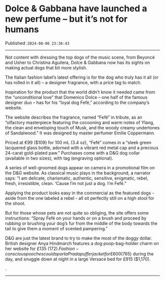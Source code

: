 # Dolce & Gabbana have launched a new perfume – but it’s not for humans

Published :`2024-08-06 23:36:43`

---

Not content with dressing the top dogs of the music scene, from Beyoncé and Usher to Christina Aguilera, Dolce & Gabbana now has its sights on making actual dogs that bit more stylish.

The Italian fashion label’s latest offering is for the dog who truly has it all (or has rolled in it all) – a designer fragrance, with a price tag to match.

Inspiration for the product that the world didn’t know it needed came from the “unconditional love” that Domenico Dolce – one half of the famous designer duo – has for his “loyal dog Fefé,” according to the company’s website.

The website describes the fragrance, named “Fefé” in tribute, as an “olfactory masterpiece featuring the cocooning and warm notes of Ylang, the clean and enveloping touch of Musk, and the woody creamy undertones of Sandalwood.” It was designed by master perfumer Emilie Coppermann.

Priced at €99 ($109) for 100 mL (3.4 oz), “Fefé” comes in a “sleek green lacquered glass bottle, adorned with a vibrant red metal cap and a precious 24-carat gold-plated paw.” Purchases come with a D&G dog collar (available in two sizes), with tag (engraving optional).

A series of well-groomed dogs appear on camera in a promotional film on the D&G website. As classical music plays in the background, a narrator says: “I am delicate, charismatic, authentic, sensitive, enigmatic, rebel, fresh, irresistible, clean. ‘Cause I’m not just a dog. I’m Fefé.”

Applying the product looks easy in the commercial as the featured dogs - aside from the one labeled a rebel - all sit perfectly still on a high stool for the shoot.

But for those whose pets are not quite so obliging, the site offers some instructions: “Spray Fefé on your hands or on a brush and proceed by rubbing or brushing your dog’s fur from the middle of the body towards the tail to give them a moment of scented pampering.”

D&G are just the latest brand to try to make the most of the doggy dollar. British designer Anya Hindmarch features a dog poop-bag-holder charm on her website for £135 ($172). Fashion-conscious pooches could sport a Prada puffer jacket for £600 ($765) during the day, and snuggle down at night in a large Versace bed for £915 ($1,170).

.

---

